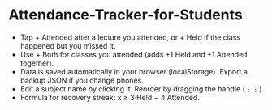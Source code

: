 ﻿# Attendance-Tracker-for-Students

- Tap + Attended after a lecture you attended, or + Held if the class happened but you missed it.
- Use + Both for classes you attended (adds +1 Held and +1 Attended together).
- Data is saved automatically in your browser (localStorage). Export a backup JSON if you change phones.
- Edit a subject name by clicking it. Reorder by dragging the handle (⋮⋮).
- Formula for recovery streak: x ≥ 3·Held − 4·Attended.


